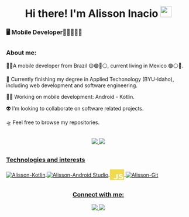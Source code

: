 <h1 align="center" >
   Hi there! I'm Alisson Inacio
  <img src="https://raw.githubusercontent.com/ShahriarShafin/ShahriarShafin/main/Assets/hi.gif" width="30px" height="30px" />
</h1>

<h3 >
    🖥 Mobile Developer🐱‍💻📱📱📱
</h3>

##

<h3 >
    About me:
</h3>

🐱‍🏍A mobile developer from Brazil 🟡🟢🔵⚪, current living in Mexico 🟢⚪🔴.

🔭 Currently finishing my degree in Applied Techonology (BYU-Idaho),  including web development and software engineering.

🐱‍🚀 Working on mobile development: Android - Kotlin. 

👽 I’m looking to collaborate on software related projects.

🛸 Feel free to browse my repositories. 


##

<div align="center">
  <a href="https://github.com/alissoninacio1">
  <img height="180em" src="https://github-readme-stats.vercel.app/api?username=alissoninacio1&show_icons=true&theme=dark&include_all_commits=true&count_private=true"/>
  <img height="180em" src="https://github-readme-stats.vercel.app/api/top-langs/?username=alissoninacio1&layout=compact&langs_count=7&theme=dark"/>   
</div>
      
##

<div style="display: inline_block">

### Technologies and interests

<img align="center" alt="Alisson-Kotlin" height="30" width="40" src="https://cdn.jsdelivr.net/gh/devicons/devicon/icons/kotlin/kotlin-original.svg" />  
<img align="center" alt="Alisson-Android Studio" height="30" width="40" src="https://cdn.jsdelivr.net/gh/devicons/devicon/icons/androidstudio/androidstudio-original.svg" />
 
                  
<img align="center" alt="Alisson-Js" height="30" width="40" src="https://raw.githubusercontent.com/devicons/devicon/master/icons/javascript/javascript-plain.svg">
<!-- 
<img align="center" alt="Alisson-Ts" height="30" width="40" src="https://raw.githubusercontent.com/devicons/devicon/master/icons/typescript/typescript-plain.svg">
<img align="center" alt="Alisson-React Native" height="30" width="40" src="https://raw.githubusercontent.com/devicons/devicon/master/icons/react/react-original.svg">
<img align="center" alt="Alisson-mysql" height="30" width="40" src="https://cdn.jsdelivr.net/gh/devicons/devicon/icons/mysql/mysql-original-wordmark.svg"/> 
<img align="center" alt="Alisson-Linux" height="30" width="40" src="https://cdn.jsdelivr.net/gh/devicons/devicon/icons/linux/linux-original.svg" />
<img align="center" alt="Alisson-postgresql" height="30" width="40" src="https://cdn.jsdelivr.net/gh/devicons/devicon/icons/postgresql/postgresql-original.svg" />
<img align="center" alt="Alisson-Swift" height="30" width="40" src="https://cdn.jsdelivr.net/gh/devicons/devicon/icons/swift/swift-original.svg" />
-->
<img align="center" alt="Alisson-Git" height="30" width="40" src="https://cdn.jsdelivr.net/gh/devicons/devicon/icons/git/git-original.svg" />  




 ##
    
<h3 align="center" >Connect with me:</h3>
 
<div align="center"> 
  <a href = "mailto:alissoninacio96@gmail.com"><img src="https://img.shields.io/badge/-Gmail-%23333?style=for-the-badge&logo=gmail&logoColor=white" target="_blank"</a>
  <a href="https://www.linkedin.com/in/%C3%A1lisson-in%C3%A1cio-254570129/" target="_blank"><img src="https://img.shields.io/badge/-LinkedIn-%230077B5?style=for-the-badge&logo=linkedin&logoColor=white" target="_blank"></a> 
 
</div>
  
  <br>
  


  
  

